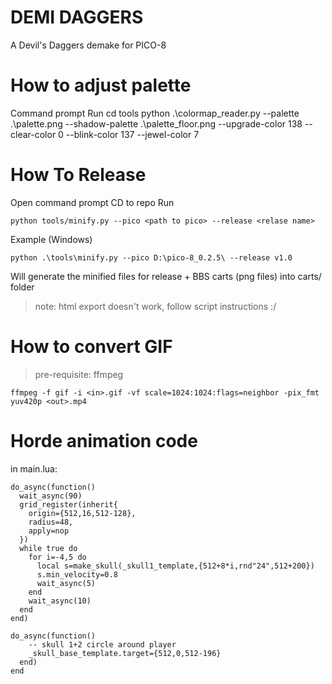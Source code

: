 # DEMI DAGGERS
A Devil's Daggers demake for PICO-8

# How to adjust palette

Command prompt
Run
    cd tools
    python .\colormap_reader.py --palette .\palette.png --shadow-palette .\palette_floor.png --upgrade-color 138 --clear-color 0 --blink-color 137 --jewel-color 7

# How To Release

Open command prompt
CD to repo
Run

    python tools/minify.py --pico <path to pico> --release <relase name>

Example (Windows)

    python .\tools\minify.py --pico D:\pico-8_0.2.5\ --release v1.0

Will generate the minified files for release + BBS carts (png files) into carts/<release> folder 

> note: html export doesn't work, follow script instructions :/

# How to convert GIF

> pre-requisite: ffmpeg

    ffmpeg -f gif -i <in>.gif -vf scale=1024:1024:flags=neighbor -pix_fmt yuv420p <out>.mp4

# Horde animation code

in main.lua:

    do_async(function()
      wait_async(90)
      grid_register(inherit{
        origin={512,16,512-128},
        radius=48,
        apply=nop        
      })
      while true do
        for i=-4,5 do
          local s=make_skull(_skull1_template,{512+8*i,rnd"24",512+200})
          s.min_velocity=0.8
          wait_async(5)
        end
        wait_async(10)
      end
    end)

    do_async(function()
        -- skull 1+2 circle around player
        _skull_base_template.target={512,0,512-196}       
      end)
    end 